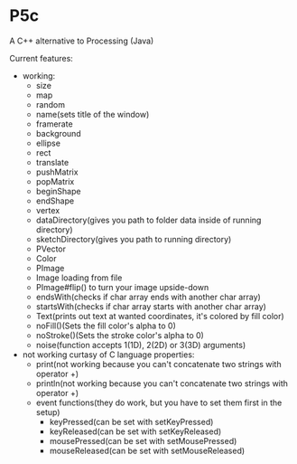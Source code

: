 # P5c
A C++ alternative to Processing (Java)

Current features:
  * working:
    * size
    * map
    * random
    * name(sets title of the window)
    * framerate
    * background
    * ellipse
    * rect
    * translate
    * pushMatrix
    * popMatrix
    * beginShape
    * endShape
    * vertex
    * dataDirectory(gives you path to folder data inside of running directory)
    * sketchDirectory(gives you path to running directory)
    * PVector
    * Color
    * PImage
    * Image loading from file
    * PImage#flip() to turn your image upside-down
    * endsWith(checks if char array ends with another char array)
    * startsWith(checks if char array starts with another char array)
    * Text(prints out text at wanted coordinates, it's colored by fill color)
    * noFill()(Sets the fill color's alpha to 0)
    * noStroke()(Sets the stroke color's alpha to 0)
    * noise(function accepts 1(1D), 2(2D) or 3(3D) arguments)
  * not working curtasy of C language properties:
    * print(not working because you can't concatenate two strings with operator +)
    * println(not working because you can't concatenate two strings with operator +)
    * event functions(they do work, but you have to set them first in the setup)
      * keyPressed(can be set with setKeyPressed)
      * keyReleased(can be set with setKeyReleased)
      * mousePressed(can be set with setMousePressed)
      * mouseReleased(can be set with setMouseReleased)
      
      
